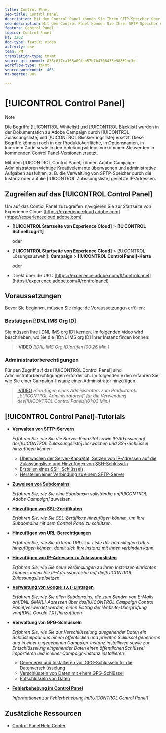 ```yaml
---
title: Control Panel
seo-title: Control Panel
description: Mit dem Control Panel können Sie Ihren SFTP-Speicher über die Instanz und auf die Zulassungsliste gesetzte IP-Adressen überwachen und verwalten.
seo-description: Mit dem Control Panel können Sie Ihren SFTP-Speicher über die Instanz und auf die Zulassungsliste gesetzte IP-Adressen überwachen und verwalten.
feature: Control Panel
topics: Control Panel
kt: 3262
doc-type: feature video
activity: use
team: PM
translation-type: tm+mt
source-git-commit: 838c617ca163a09fcb57b7b4706433e98869bc3d
workflow-type: tm+mt
source-wordcount: '463'
ht-degree: 98%

---
```



# [!UICONTROL Control Panel]

>[!NOTE]
>
>Die Begriffe [!UICONTROL Whitelist] und [!UICONTROL Blacklist] wurden in der Dokumentation zu Adobe Campaign durch [!UICONTROL Zulassungsliste] und [!UICONTROL Blockierungsliste] ersetzt.
>Diese Begriffe können noch in der Produktoberfläche, in Optionsnamen, in internem Code sowie in den Anleitungsvideos vorkommen. Sie werden in kommenden Control Panel-Versionen ersetzt.

Mit dem [!UICONTROL Control Panel] können Adobe Campaign-Administratoren wichtige Kreativelemente überwachen und administrative Aufgaben ausführen, z. B. die Verwaltung von SFTP-Speicher durch die Instanz oder auf die [!UICONTROL Zulassungsliste] gesetzte IP-Adressen.

## Zugreifen auf das [!UICONTROL Control Panel]

Um auf das Control Panel zuzugreifen, navigieren Sie zur Startseite von Experience Cloud: [https://experiencecloud.adobe.com](https://experiencecloud.adobe.com):

* **[!UICONTROL Startseite von Experience Cloud]** > **[!UICONTROL Schnellzugriff]**

   oder
* **[!UICONTROL Startseite von Experience Cloud]** > [!UICONTROL Lösungsauswahl]: **Campaign** > **[!UICONTROL Control Panel]-Karte**

   oder

* Direkt über die URL: [https://experience.adobe.com/#/controlpanel](https://experience.adobe.com/#/controlpanel)

## Voraussetzungen

Bevor Sie beginnen, müssen Sie folgende Voraussetzungen erfüllen:

### Bestätigen [!DNL IMS Org ID]

Sie müssen Ihre [!DNL IMS org ID] kennen. Im folgenden Video wird beschrieben, wo Sie die [!DNL IMS org ID] Ihrer Instanz finden können.

>[!VIDEO](https://video.tv.adobe.com/v/27183?quality=12)
*[!DNL IMS Org ID]prüfen (00:26 Min.)*

### Administratorberechtigungen

Für den Zugriff auf das [!UICONTROL Control Panel] sind Administratorberechtigungen erforderlich.
Im folgenden Video erfahren Sie, wie Sie einer Campaign-Instanz einen Administrator hinzufügen.

>[!VIDEO](https://video.tv.adobe.com/v/27147?quality=12)
*Hinzufügen eines Administrators zum Produktprofil „[!UICONTROL Administratoren]“ für die Verwendung des[!UICONTROL Control Panels](01:03 Min.)*

## [!UICONTROL Control Panel]-Tutorials

* **Verwalten von SFTP-Servern**

   *Erfahren Sie, wie Sie die Server-Kapazität sowie IP-Adressen auf der[!UICONTROL Zulassungsliste]überwachen und SSH-Schlüssel hinzufügen können*

   * [Überwachen der Server-Kapazität, Setzen von IP-Adressen auf die Zulassungsliste und Hinzufügen von SSH-Schlüsseln](/help/monitoring-campaign-classic/control-panel/monitoring-server-capacity-allow-listing-adding-ssh-key.md)
   * [Erstellen eines SSH-Schlüssels](/help/monitoring-campaign-classic/control-panel/generate-ssh-key.md)
   * [Herstellen einer Verbindung zu einem SFTP-Server](/help/monitoring-campaign-classic/control-panel/connect-to-sftp-server.md)

* **[Zuweisen von Subdomains](/help/monitoring-campaign-classic/control-panel/subdomain-delegation.md)**

   *Erfahren Sie, wie Sie eine Subdomain vollständig an[!UICONTROL Adobe Campaign]* zuweisen.

* **[Hinzufügen von SSL-Zertifikaten](/help/monitoring-campaign-classic/control-panel/adding-ssl-certificates.md)**

   *Erfahren Sie, wie Sie SSL-Zertifikate hinzufügen können, um Ihre Subdomains mit dem Control Panel zu schützen.*

* **[Hinzufügen von URL-Berechtigungen](/help/monitoring-campaign-classic/control-panel/adding-url-permissions.md)**

   *Erfahren Sie, wie Sie externe URLs zur Liste der berechtigten URLs hinzufügen können, damit sich Ihre Instanz mit ihnen verbinden kann.*

* **[Hinzufügen von IP-Adressen zu Zulassungslisten](/help/monitoring-campaign-classic/control-panel/ip-allow-listing.md)**

   *Erfahren Sie, wie Sie neue Verbindungen zu Ihren Instanzen einrichten können, indem Sie IP-Adressbereiche auf die[!UICONTROL Zulassungsliste]setzen.*

* **[Verwaltung von Google TXT-Einträgen](/help/monitoring-campaign-classic/control-panel/google-txt-record-management.md)**

   *Erfahren Sie, wie Sie allen Subdomains, die zum Senden von E-Mails an[!DNL GMAIL]-Adressen über das[!UICONTROL Campaign Control Panel]verwendet werden, einen Eintrag der Website-Überprüfung von[!DNL Google TXT]hinzufügen.*

* **Verwaltung von GPG-Schlüsseln**

   *Erfahren Sie, wie Sie zur Verschlüsselung ausgehender Daten ein Schlüsselpaar aus einem öffentlichen und privaten Schlüssel generieren und in einer angegebenen Campaign-Instanz installieren sowie zur Entschlüsselung eingehender Daten einen öffentlichen Schlüssel importieren und in einer Campaign-Instanz installieren:*

   * [Generieren und Installieren von GPG-Schlüsseln für die Datenverschlüsselung](./gpg-key-management/generating-and-installing-gpg-keys-for-data-encryption.md)
   * [Verschlüsseln von Daten mit einem GPG-Schlüssel](./gpg-key-management/using-a-gpg-key-to-encrypt-data.md)
   * [Entschlüsseln von Daten](./gpg-key-management/decrypting-data.md)

* **[Fehlerbehebung im Control Panel](/help/monitoring-campaign-classic/control-panel/trouble-shooting.md)**

   *Informationen zur Fehlerbehebung im[!UICONTROL Control Panel]*

## Zusätzliche Ressourcen

* [Control Panel Help Center](https://docs.adobe.com/content/help/de-DE/control-panel/using/control-panel-home.html)
